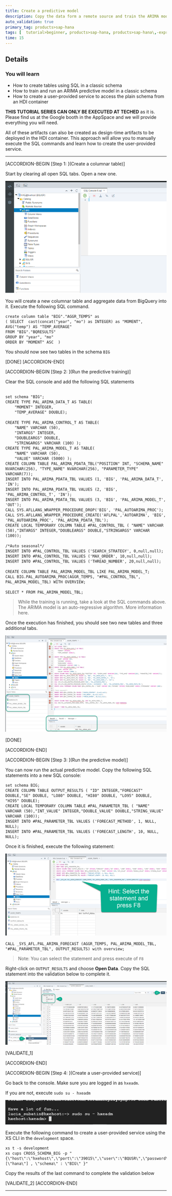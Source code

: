 ```yaml
---
title: Create a predictive model
description: Copy the data form a remote source and train the ARIMA model to create predictions based on the data in Google BigQuery.
auto_validation: true
primary_tag: products>sap-hana
tags: [  tutorial>beginner, products>sap-hana, products>sap-hana\,-express-edition, products>sap-web-ide ]
time: 15
---
```



## Details
### You will learn  
  - How to create tables using SQL in a classic schema
  - How to train and run an ARIMA predictive model in a classic schema
  - How to create a user-provided service to access the plain schema from an HDI container

**THIS TUTORIAL SERIES CAN ONLY BE EXECUTED AT TECHED**  as it is. Please find us at the Google booth in the AppSpace and we will provide everything you will need.

All of these artifacts can also be created as design-time artifacts to be deployed in the HDI container. This approach will allow you to manually execute the SQL commands and learn how to create the user-provided service.

---

[ACCORDION-BEGIN [Step 1: ](Create a columnar table)]

Start by clearing all open SQL tabs. Open a new one.

![Clear tabs](1.png)

You will create a new columnar table and aggregate data from BigQuery into it.  Execute the following SQL command.

```text
create column table "BIG"."AGGR_TEMPS" as
( SELECT  cast(concat("year", "mo") as INTEGER) as "MOMENT", AVG("temp") AS "TEMP_AVERAGE"
FROM "BIG"."BQRESULTS"
GROUP BY "year", "mo"
ORDER BY "MOMENT" ASC  )

```

You should now see two tables in the schema `BIG`


[DONE]
[ACCORDION-END]

[ACCORDION-BEGIN [Step 2: ](Run the predictive training)]

Clear the SQL console and add the following SQL statements

```text

set schema "BIG";
CREATE TYPE PAL_ARIMA_DATA_T AS TABLE(
    "MOMENT" INTEGER,
	"TEMP_AVERAGE" DOUBLE);

CREATE TYPE PAL_ARIMA_CONTROL_T AS TABLE(
    "NAME" VARCHAR (50),
    "INTARGS" INTEGER,
    "DOUBLEARGS" DOUBLE,
	"STRINGARGS" VARCHAR (100) );
CREATE TYPE PAL_ARIMA_MODEL_T AS TABLE(
    "NAME" VARCHAR (50),
    "VALUE" VARCHAR (5000) );
CREATE COLUMN TABLE PAL_ARIMA_PDATA_TBL("POSITION" INT, "SCHEMA_NAME" NVARCHAR(256), "TYPE_NAME" NVARCHAR(256), "PARAMETER_TYPE" VARCHAR(7));
INSERT INTO PAL_ARIMA_PDATA_TBL VALUES (1, 'BIG', 'PAL_ARIMA_DATA_T', 'IN');
INSERT INTO PAL_ARIMA_PDATA_TBL VALUES (2, 'BIG', 'PAL_ARIMA_CONTROL_T', 'IN');
INSERT INTO PAL_ARIMA_PDATA_TBL VALUES (3, 'BIG', 'PAL_ARIMA_MODEL_T', 'OUT');
CALL SYS.AFLLANG_WRAPPER_PROCEDURE_DROP('BIG', 'PAL_AUTOARIMA_PROC');
CALL SYS.AFLLANG_WRAPPER_PROCEDURE_CREATE('AFLPAL','AUTOARIMA', 'BIG', 'PAL_AUTOARIMA_PROC', 'PAL_ARIMA_PDATA_TBL');		
CREATE LOCAL TEMPORARY COLUMN TABLE #PAL_CONTROL_TBL ( "NAME" VARCHAR (50),"INTARGS" INTEGER,"DOUBLEARGS" DOUBLE,"STRINGARGS" VARCHAR (100));

/*Auto seasonal*/
INSERT INTO #PAL_CONTROL_TBL VALUES ('SEARCH_STRATEGY', 0,null,null);
INSERT INTO #PAL_CONTROL_TBL VALUES ('MAX_ORDER', 10,null,null);
INSERT INTO #PAL_CONTROL_TBL VALUES ('THREAD_NUMBER', 20,null,null);

CREATE COLUMN TABLE PAL_ARIMA_MODEL_TBL LIKE PAL_ARIMA_MODEL_T;
CALL BIG.PAL_AUTOARIMA_PROC(AGGR_TEMPS, "#PAL_CONTROL_TBL", PAL_ARIMA_MODEL_TBL) WITH OVERVIEW;

SELECT * FROM PAL_ARIMA_MODEL_TBL;
```

>While the training is running, take a look at the SQL commands above.
The ARIMA model is an auto-regressive algorithm. More information here.

Once the execution has finished, you should see two new tables and three additional tabs.

![New training](3.png)

[DONE]

[ACCORDION-END]


[ACCORDION-BEGIN [Step 3: ](Run the predictive model)]

You can now run the actual predictive model. Copy the following SQL statements into a new SQL console:

```text
set schema BIG;
CREATE COLUMN TABLE OUTPUT_RESULTS ( "ID" INTEGER,"FORECAST" DOUBLE,"SE" DOUBLE, "LO80" DOUBLE, "HI80" DOUBLE, "LO95" DOUBLE, "HI95" DOUBLE);
CREATE LOCAL TEMPORARY COLUMN TABLE #PAL_PARAMETER_TBL ( "NAME" VARCHAR (50),"INT_VALUE" INTEGER,"DOUBLE_VALUE" DOUBLE,"STRING_VALUE" VARCHAR (100));
INSERT INTO #PAL_PARAMETER_TBL VALUES ('FORECAST_METHOD', 1, NULL, NULL);
INSERT INTO #PAL_PARAMETER_TBL VALUES ('FORECAST_LENGTH', 10, NULL, NULL);
```
Once it is finished, execute the following statement:

![New training](4.png)

```text
CALL _SYS_AFL.PAL_ARIMA_FORECAST (AGGR_TEMPS, PAL_ARIMA_MODEL_TBL, "#PAL_PARAMETER_TBL", OUTPUT_RESULTS) with overview;
```
> Note: You can select the statement and press execute of `F8`

Right-click on `OUTPUT_RESULTS` and choose **Open Data**. Copy the SQL statement into the validation below to complete it.

![New training](5.png)

[VALIDATE_1]

[ACCORDION-END]

[ACCORDION-BEGIN [Step 4: ](Create a user-provided service)]

Go back to the console. Make sure you are logged in as `hxeadm`.

If you are not, execute `sudo su - hxeadm`

![New training](6.png)

Execute the following command to create a user-provided service using the XS CLI in the `development` space.

```
xs t -s development
xs cups CROSS_SCHEMA_BIG -p "{\"host\":\"hxehost\",\"port\":\"39015\",\"user\":\"BQUSR\",\"password\":\"HanaRocks1\",\"driver\":\"com.sap.db.jdbc.Driver\",\"tags\":[\"hana\"] , \"schema\" : \"BIG\" }"
```

Copy the results of the last command to complete the validation below


[VALIDATE_2]
[ACCORDION-END]

---
